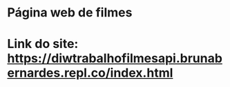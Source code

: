 # Página web de filmes
# Link do site: https://diwtrabalhofilmesapi.brunabernardes.repl.co/index.html
